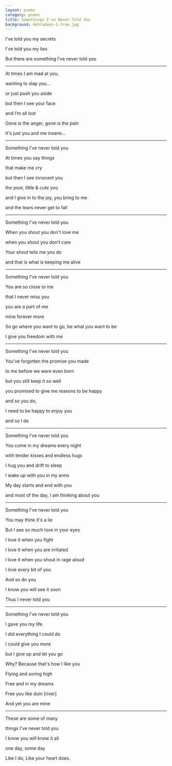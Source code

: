 ```yaml
---
layout: poems
category: poems 
title: Somethings I've Never Told You
background: dehradoon-1-tree.jpg
---
```


I've told you my secrets

I've told you my lies

But there are something I've never told you

----

At times I am mad at you,

wanting to slap you...

or just push you aside

but then I see your face

and I'm all lost

Gone is the anger, gone is the pain

It's just you and me insane...

----

Something I've never told you

At times you say things

that make me cry

but then I see innocent you

the poor, little & cute you

and I give in to the joy, you bring to me

and the tears never get to fall

----

Something I've never told you

When you shout you don't love me

when you shout you don't care

Your shout tells me you do

and that is what is keeping me alive

----

Something I've never told you

You are so close to me

that I never miss you

you are a part of me

mine forever more

So go where you want to go, be what you want to be

I give you freedom with me

----

Something I've never told you

You've forgotten the promise you made

to me before we were even born

but you still keep it so well

you promised to give me reasons to be happy

and so you do, 

I need to be happy to enjoy you

and so I do

----

Something I've never told you

You come in my dreams every night

with tender kisses and endless hugs

I hug you and drift to sleep

I wake up with you in my arms

My day starts and end with you

and most of the day, I am thinking about you

----

Something I've never told you

You may think it's a lie

But I see so much love in your eyes

I love it when you fight

I love it when you are irritated

I love it when you shout in rage aloud

I love every bit of you

And so do you

I know you will see it soon

Thus I never told you

----

Something I've never told you

I gave you my life

I did everything I could do

I could give you more

but I give up and let you go

Why? Because that's how I like you

Flying and soring high

Free and in my dreams

Free you like duin [river]

And yet you are mine

----

These are some of many

things I've never told you

I know you will know it all

one day, some day

Like I do, Like your heart does.

